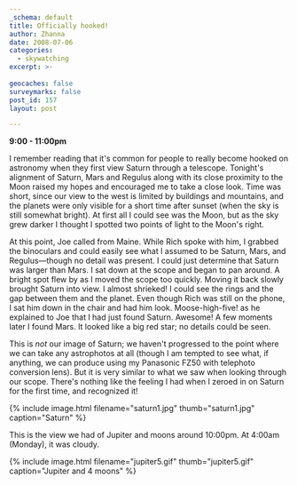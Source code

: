 ```yaml
---
_schema: default
title: Officially hooked!
author: Zhanna
date: 2008-07-06
categories:
  - skywatching  
excerpt: >- 
  
geocaches: false
surveymarks: false
post_id: 157
layout: post

---
```


**9:00 - 11:00pm**

I remember reading that it's common for people to really become hooked on astronomy when they first view Saturn through a telescope.  Tonight's alignment of Saturn, Mars and Regulus along with its close proximity to the Moon raised my hopes and encouraged me to take a close look.  Time was short, since our view to the west is limited by buildings and mountains, and the planets were only visible for a short time after sunset (when the sky is still somewhat bright).  At first all I could see was the Moon, but as the sky grew darker I thought I spotted two points of light to the Moon's right.  

At this point, Joe called from Maine.  While Rich spoke with him, I grabbed the binoculars and could easily see what I assumed to be Saturn, Mars, and Regulus—though no detail was present.  I could just determine that Saturn was larger than Mars.  I sat down at the scope and began to pan around.  A bright spot flew by as I moved the scope too quickly.  Moving it back slowly brought Saturn into view.  I almost shrieked!  I could see the rings and the gap between them and the planet.  Even though Rich was still on the phone, I sat him down in the chair and had him look.  Moose-high-five! as he explained to Joe that I had just found Saturn.  Awesome!  A few moments later I found Mars.  It looked like a big red star; no details could be seen.

This is _not_ our image of Saturn; we haven't progressed to the point where we can take any astrophotos at all (though I am tempted to see what, if anything, we can produce using my Panasonic FZ50 with telephoto conversion lens).  But it is very similar to what we saw when looking through our scope.  There's nothing like the feeling I had when I zeroed in on Saturn for the first time, and recognized it!

{% include image.html filename="saturn1.jpg" thumb="saturn1.jpg" caption="Saturn" %}

This is the view we had of Jupiter and moons around 10:00pm.  At 4:00am (Monday), it was cloudy.

{% include image.html filename="jupiter5.gif" thumb="jupiter5.gif" caption="Jupiter and 4 moons" %}
